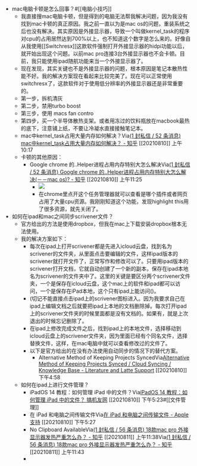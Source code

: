 - mac电脑卡顿是怎么回事？#[[电脑小技巧]]
    - 我直接搜mac电脑卡顿，但是得到的电脑无法帮我解决问题，因为我没有找到mac卡顿的真正原因。我之前一直以为是mac os的问题，重装系统之后也没有解决。其实原因是外接显示器，导致一个叫做kernel_task的程序对cpu的占用居然达到700%以上，也不知道这个数字是怎么来的。好像自从我使用[[Switchresx]]这款软件强制打开外接显示器的hidpi功能以后，就开始出现这个问题。以前mac pro连接3台外接显示器也不会卡顿。目前，我只能使用ipad随航功能来当一个外接显示器了。
    - 现在发现，其实关键也不是外接显示器的问题，根本原因是笔记本散热性能不好。我的解决方案现在看起来比较完美了。现在可以正常使用switchresx了，这款软件对于使用低分辨率的外接显示器还是非常重要的。
    - 第一步，拆机清灰
    - 第二步，禁用turbo boost
    - 第三步，使用 macs fan contro
    - 第四步，买一个半导体散热支架。或者用冻过的饮料瓶放在macbook最热的底下，注意铺上纸，不要让冷凝水直接接触笔记本。
    - mac中kernel_task占用大量内存如何解决？Via[(1 封私信 / 52 条消息) mac中kernel_task占用大量内存如何解决？ - 知乎](https://www.zhihu.com/question/56689986) [[20210810]] 上午10:17
    - 卡顿的其他原因：
        - Google chrome 的..Helper进程占用内存特别大怎么解决Via[(1 封私信 / 52 条消息) Google chrome 的..Helper进程占用内存特别大怎么解决(－－mac os)? - 知乎](https://www.zhihu.com/question/58464794) [[20210810]] 上午11:25
            - ![](https://firebasestorage.googleapis.com/v0/b/firescript-577a2.appspot.com/o/imgs%2Fapp%2Fxinyiheng%2FttKlIqyNbc.png?alt=media&token=3f134b05-de8f-40f4-ba86-4acfe7123948)
            - 在chrome里点开这个任务管理器就可以查看是哪个插件或者网页占用了大量cpu资源。我刚刚知道这个功能，发现highlight this用了很多资源，就先关闭了。
- 如何在ipad和mac之间同步scrivener文件？
    - 官方给出的方法是使用dropbox，但我在mac上下载安装dropbox根本无法使用。
    - 我的解决方案如下：
        - 每次在ipad上打开scrivener都是先进入icloud云盘，找到名为scrivener的文件夹，从里面点击要编辑的文件，这样ipad版本的scrivener就打开文件了，正常写作和修改可以了。只要用ipad版本的scrivener打开文档，它就自动创建了一个新的副本，保存在ipad本地名为scrivener的文件夹中了。这里的关键是要区分两个scrivener文件夹，一个是保存在icloud云盘，这个mac上的软件和ipad都可以访问，一个是保存在iPad本地，这个只有ipad上能访问()。
        - (切记不能直接点击ipad上的scrivener图标进入。因为我要求自己在ipad上编辑文档之后就要把ipad上本地的文档删除掉。每次打开ipad上的scrivener文件夹的时候里面都是没有文档的。如果有，就是上次退出的时候忘记删除了。
        - 在ipad上修改完成文件之后，找到ipad上的本地文件，选择移动到icloud云盘上的scrivener文件夹，因为里面已经有个同名文件，选择替换文件，这样，在mac电脑中就可以查看修改过的文件了。
        - 以下是官方给出的在没有办法使用自动同步的情况下的替代方案。
            - Alternative Method of Keeping Projects SyncedVia[Alternative Method of Keeping Projects Synced / Cloud Syncing / Knowledge Base - Literature and Latte Support](https://scrivener.tenderapp.com/help/kb/cloud-syncing/alternative-method-of-keeping-projects-synced) [[20210810]] 下午4:58
    - 如何在ipad上进行文件管理？
        - iPadOS 14 教程：如何管理 iPad 中的文件？Via[iPadOS 14 教程：如何管理 iPad 中的文件？ 搞机友网](https://www.gjy5.com/article/2260.html) [[20210810]] 下午5:23#[[文件管理]]
        - 在 iPad 和电脑之间传输文件Via[在 iPad 和电脑之间传输文件 - Apple 支持](https://support.apple.com/zh-cn/guide/ipad/ipad32dd03cd/ipados) [[20210810]] 下午5:27
        - No Clipboard AvailableVia[(1 封私信 / 56 条消息) 18款mac pro 外接显示器发热严重怎么办？ - 知乎](https://www.zhihu.com/question/290208585/answer/703713852) [[20210811]] 上午11:38Via[(1 封私信 / 56 条消息) 18款mac pro 外接显示器发热严重怎么办？ - 知乎](https://www.zhihu.com/question/290208585/answer/703713852) [[20210811]] 上午11:43
        - 
